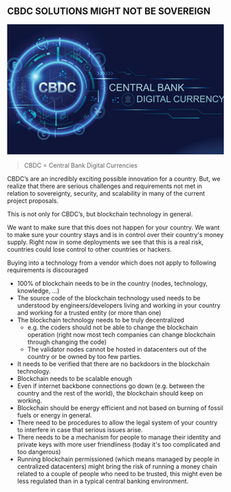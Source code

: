 ## CBDC SOLUTIONS MIGHT NOT BE SOVEREIGN 

![](img/CBDc.png)  

> CBDC = Central Bank Digital Currencies

CBDC’s are an incredibly exciting possible innovation for a country. But, we realize that there are serious challenges and requirements not met in relation to sovereignty, security, and scalability in many of the current project proposals.

This is not only for CBDC’s, but blockchain technology in general.

We want to make sure that this does not happen for your country. We want to make sure your country stays and is in control over their country's money supply. Right now in some deployments we see that this is a real risk, countries could lose control to other countries or hackers.

Buying into a technology from a vendor which does not apply to following requirements is discouraged

* 100% of blockchain needs to be in the country (nodes, technology, knowledge, …)
* The source code of the blockchain technology used needs to be understood by engineers/developers living and working in your country and working for a trusted entity (or more than one)
* The blockchain technology needs to be truly decentralized
    * e.g. the coders should not be able to change the blockchain operation (right now most tech companies can change blockchain through changing the code)
    * The validator nodes cannot be hosted in datacenters out of the country or be owned by too few parties.
* It needs to be verified that there are no backdoors in the blockchain technology.
* Blockchain needs to be scalable enough
* Even if internet backbone connections go down (e.g. between the country and the rest of the world), the blockchain should keep on working.
* Blockchain should be energy efficient and not based on burning of fossil fuels or energy in general.
* There need to be procedures to allow the legal system of your country to interfere in case that serious issues arise.
* There needs to be a mechanism for people to manage their identity and private keys with more user friendliness (today it's too complicated and too dangerous)
* Running blockchain permissioned (which means managed by people in centralized datacenters) might bring the risk of running a money chain related to a couple of people who need to be trusted, this might even be less regulated than in a typical central banking environment.